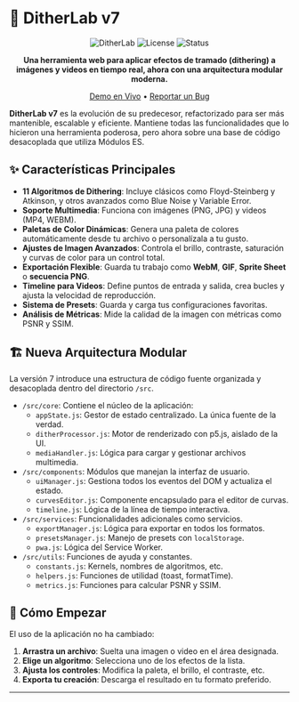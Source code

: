 # 🎨 DitherLab v7

<div align="center">

![DitherLab](https://img.shields.io/badge/DitherLab-v7.0_Modular-06b6d4?style=for-the-badge&logo=data:image/svg+xml;base64,PHN2ZyB4bWxucz0iaHR0cDovL3d3dy53My5vcmcvMjAwMC9zdmciIHZpZXdCb3g9IjAgMCAxMDAgMTAwIj48cmVjdCBmaWxsPSIjMDZiNmQ0IiB3aWR0aD0iMTAwIiBoZWlnaHQ9IjEwMCIvPjx0ZXh0IHg9IjUwIiB5PSI1MCIgZm9udC1zaXplPSI2MCIgdGV4dC1hbmNob3I9Im1pZGRsZSIgZHk9Ii4zZW0iIGZpbGw9IndoaXRlIj5EPC90ZXh0Pjwvc3ZnPg==)
![License](https://img.shields.io/badge/license-MIT-green?style=for-the-badge)
![Status](https://img.shields.io/badge/status-active-success?style=for-the-badge)

**Una herramienta web para aplicar efectos de tramado (dithering) a imágenes y videos en tiempo real, ahora con una arquitectura modular moderna.**

[Demo en Vivo](https://ditherlab.xyz) • [Reportar un Bug](https://github.com/CarlosZevallosTrigoso/dither.lab/issues)

</div>

**DitherLab v7** es la evolución de su predecesor, refactorizado para ser más mantenible, escalable y eficiente. Mantiene todas las funcionalidades que lo hicieron una herramienta poderosa, pero ahora sobre una base de código desacoplada que utiliza Módulos ES.

## ✨ Características Principales

* **11 Algoritmos de Dithering**: Incluye clásicos como Floyd-Steinberg y Atkinson, y otros avanzados como Blue Noise y Variable Error.
* **Soporte Multimedia**: Funciona con imágenes (PNG, JPG) y videos (MP4, WEBM).
* **Paletas de Color Dinámicas**: Genera una paleta de colores automáticamente desde tu archivo o personalízala a tu gusto.
* **Ajustes de Imagen Avanzados**: Controla el brillo, contraste, saturación y curvas de color para un control total.
* **Exportación Flexible**: Guarda tu trabajo como **WebM**, **GIF**, **Sprite Sheet** o **secuencia PNG**.
* **Timeline para Videos**: Define puntos de entrada y salida, crea bucles y ajusta la velocidad de reproducción.
* **Sistema de Presets**: Guarda y carga tus configuraciones favoritas.
* **Análisis de Métricas**: Mide la calidad de la imagen con métricas como PSNR y SSIM.

## 🏗️ Nueva Arquitectura Modular

La versión 7 introduce una estructura de código fuente organizada y desacoplada dentro del directorio `/src`.

* `/src/core`: Contiene el núcleo de la aplicación:
    * `appState.js`: Gestor de estado centralizado. La única fuente de la verdad.
    * `ditherProcessor.js`: Motor de renderizado con p5.js, aislado de la UI.
    * `mediaHandler.js`: Lógica para cargar y gestionar archivos multimedia.
* `/src/components`: Módulos que manejan la interfaz de usuario.
    * `uiManager.js`: Gestiona todos los eventos del DOM y actualiza el estado.
    * `curvesEditor.js`: Componente encapsulado para el editor de curvas.
    * `timeline.js`: Lógica de la línea de tiempo interactiva.
* `/src/services`: Funcionalidades adicionales como servicios.
    * `exportManager.js`: Lógica para exportar en todos los formatos.
    * `presetsManager.js`: Manejo de presets con `localStorage`.
    * `pwa.js`: Lógica del Service Worker.
* `/src/utils`: Funciones de ayuda y constantes.
    * `constants.js`: Kernels, nombres de algoritmos, etc.
    * `helpers.js`: Funciones de utilidad (toast, formatTime).
    * `metrics.js`: Funciones para calcular PSNR y SSIM.

## 🚀 Cómo Empezar

El uso de la aplicación no ha cambiado:
1.  **Arrastra un archivo**: Suelta una imagen o video en el área designada.
2.  **Elige un algoritmo**: Selecciona uno de los efectos de la lista.
3.  **Ajusta los controles**: Modifica la paleta, el brillo, el contraste, etc.
4.  **Exporta tu creación**: Descarga el resultado en tu formato preferido.

---

